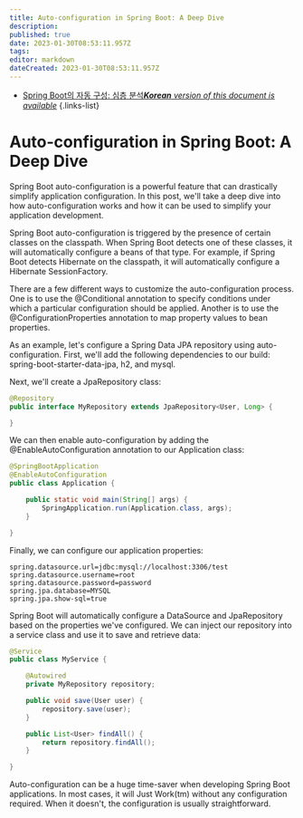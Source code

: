 ```yaml
---
title: Auto-configuration in Spring Boot: A Deep Dive
description: 
published: true
date: 2023-01-30T08:53:11.957Z
tags: 
editor: markdown
dateCreated: 2023-01-30T08:53:11.957Z
---
```


- [Spring Boot의 자동 구성: 심층 분석***Korean** version of this document is available*](/ko/Knowledge-base/Spring-Boot/auto-configuration-in-spring-boot-a-deep-dive)
{.links-list}


# Auto-configuration in Spring Boot: A Deep Dive

Spring Boot auto-configuration is a powerful feature that can drastically simplify application configuration. In this post, we'll take a deep dive into how auto-configuration works and how it can be used to simplify your application development.

Spring Boot auto-configuration is triggered by the presence of certain classes on the classpath. When Spring Boot detects one of these classes, it will automatically configure a beans of that type. For example, if Spring Boot detects Hibernate on the classpath, it will automatically configure a Hibernate SessionFactory.

There are a few different ways to customize the auto-configuration process. One is to use the @Conditional annotation to specify conditions under which a particular configuration should be applied. Another is to use the @ConfigurationProperties annotation to map property values to bean properties.

As an example, let's configure a Spring Data JPA repository using auto-configuration. First, we'll add the following dependencies to our build: spring-boot-starter-data-jpa, h2, and mysql.

Next, we'll create a JpaRepository class:

```java
@Repository
public interface MyRepository extends JpaRepository<User, Long> {

}
```

We can then enable auto-configuration by adding the @EnableAutoConfiguration annotation to our Application class:

```java
@SpringBootApplication
@EnableAutoConfiguration
public class Application {

    public static void main(String[] args) {
        SpringApplication.run(Application.class, args);
    }

}
```

Finally, we can configure our application properties:

```properties
spring.datasource.url=jdbc:mysql://localhost:3306/test
spring.datasource.username=root
spring.datasource.password=password
spring.jpa.database=MYSQL
spring.jpa.show-sql=true
```

Spring Boot will automatically configure a DataSource and JpaRepository based on the properties we've configured. We can inject our repository into a service class and use it to save and retrieve data:

```java
@Service
public class MyService {

    @Autowired
    private MyRepository repository;

    public void save(User user) {
        repository.save(user);
    }

    public List<User> findAll() {
        return repository.findAll();
    }

}
```

Auto-configuration can be a huge time-saver when developing Spring Boot applications. In most cases, it will Just Work(tm) without any configuration required. When it doesn't, the configuration is usually straightforward.